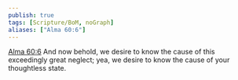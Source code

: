 ```yaml
---
publish: true
tags: [Scripture/BoM, noGraph]
aliases: ["Alma 60:6"]
---
```

[Alma 60:6](https://churchofjesuschrist.org/study/scriptures/bofm/alma/60?lang=eng&id=p6#p6) And now behold, we desire to know the cause of this exceedingly great neglect; yea, we desire to know the cause of your thoughtless state.
